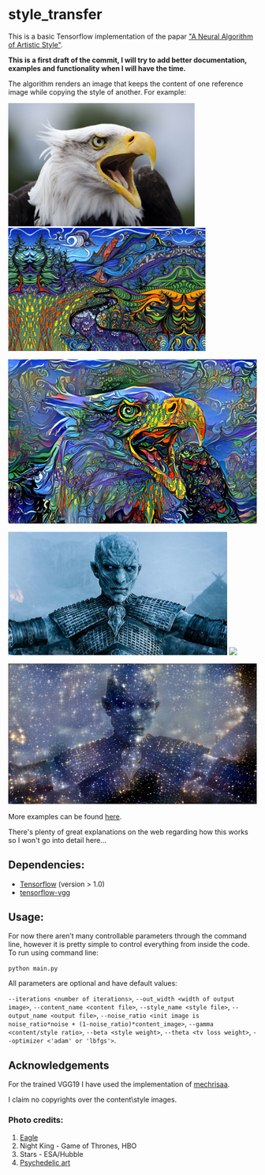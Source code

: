 # style_transfer

This is a basic Tensorflow implementation of the papar ["A Neural Algorithm of Artistic Style"](https://arxiv.org/abs/1508.06576). 

**This is a first draft of the commit, I will try to add better documentation, examples and functionality when I will have the time.**

The algorithm renders an image that keeps the content of one reference image while copying the style of another. For example:



<img src="images/content/eagle.jpg" height="250"> <img src="images/style/psy2.jpg" height="250">

<img src="images/result/eagle3/eagle&psy21.jpg" width="790">



<img src="images/content/night_king.jpg" height="250"> <img src="images/style/Stars.jpg" height="250">

<img src="images/result/night_king&stars1.jpg" width="790">

More examples can be found [here](https://www.facebook.com/eyalzk/media_set?set=a.10210230266052920.1228091817&type=3).

There's plenty of great explanations on the web regarding how this works so I won't go into detail here... 


## Dependencies:
* [Tensorflow](https://www.tensorflow.org/install/) (version > 1.0)
* [tensorflow-vgg](https://github.com/machrisaa/tensorflow-vgg)

## Usage:
For now there aren’t many controllable parameters through the command line, however it is pretty simple to control everything from inside the code.
To run using command line:

`python main.py`

All parameters are optional and have default values:

`--iterations <number of iterations>`, `--out_width <width of output image>`, `--content_name <content file>`, `--style_name <style file>`, `--output_name <output file>`, `--noise_ratio <init image is noise_ratio*noise + (1-noise_ratio)*content_image>`, `--gamma <content/style ratio>`, `--beta <style weight>`, `--theta <tv loss weight>`, `--optimizer <'adam' or 'lbfgs'>`.

## Acknowledgements 
For the trained VGG19 I have used the implementation of [mechrisaa](https://github.com/machrisaa/tensorflow-vgg).

I claim no copyrights over the content\style images.

### Photo credits:

1. [Eagle](https://www.flickr.com/photos/jacobmeredith/)
2. Night King - Game of Thrones, HBO
3. Stars - ESA/Hubble
4. [Psychedelic art](http://wallpaperspack.info/?p=52239)
